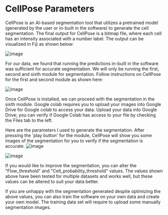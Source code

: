 # CellPose Parameters

CellPose is an AI-based segmentation tool that utilizes a pretrained model (generated by the user or in-built in the software) to generate the cell segmentation. The final output for CellPose is a bitmap file, where each cell has an intensity associated with a number label. The output can be visualized in Fiji as shown below:

![image](https://user-images.githubusercontent.com/46695970/122488352-e4676400-d00f-11eb-8675-0332624ebc16.png)

For our data, we found that running the predictions in-built in the software was sufficient for accurate segmentation. We will only be running the first, second and sixth module for segmentation. Follow instructions on CellPose for the first and second module as shown here: 

![image](https://user-images.githubusercontent.com/46695970/122488731-a74fa180-d010-11eb-96ab-fec2ab5484c0.png)

Once CellPose is installed, we can proceed with the segmentation in the sixth module. Google colab requires you to upload your images into Google Drive for Google colab to access your data. Upload your data into Google Drive; you can verify if Google Colab has access to your file by checking the Files tab to the left. 

Here are the parameters I used to generate the segmentation. After pressing the 'play button' for the module, CellPose will show you some images of the segmentation for you to verify if the segmentation is accurate. 
![image](https://user-images.githubusercontent.com/46695970/122489138-89cf0780-d011-11eb-8c1c-3adf3ef1d1b5.png)

![image](https://user-images.githubusercontent.com/46695970/122489182-a5d2a900-d011-11eb-84d1-f11dea8b5a5d.png)

If you would like to improve the segmentation, you can alter the "Flow_threshold" and "Cell_probability_threshold" values. The values shown above have been tested for multiple datasets and works well, but these values can be altered to suit your data better. 

If you are unhappy with the segmentation generated despite optimizing the above values, you can also train the software on your own data and create your own model. The training data set will require to upload some manually segmentation images. 

